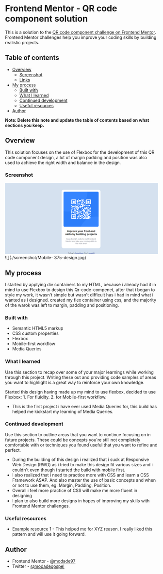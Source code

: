 # Frontend Mentor - QR code component solution

This is a solution to the [QR code component challenge on Frontend Mentor](https://www.frontendmentor.io/challenges/qr-code-component-iux_sIO_H). Frontend Mentor challenges help you improve your coding skills by building realistic projects. 

## Table of contents

- [Overview](#overview)
  - [Screenshot](#screenshot)
  - [Links](#links)
- [My process](#my-process)
  - [Built with](#built-with)
  - [What I learned](#what-i-learned)
  - [Continued development](#continued-development)
  - [Useful resources](#useful-resources)
- [Author](#author)

**Note: Delete this note and update the table of contents based on what sections you keep.**

## Overview
This solution focuses on the use of Flexbox for the development of this QR code component design, a lot of margin padding and position was also used to achieve the right width and balance in the design.

### Screenshot
![](./screenshot/Desktop.png)
![](./screenshot/Mobile- 375-design.jpg)

## My process
I started by applying div containers to my HTML, because i already had it in mind to use Flexbox to design this Qr-code-compenet, after that i began to style my work, it wasn't simple but wasn't difficult has i had in mind what i wanted as i designed.
created my flex container using css, and the majority of the warok was left to margin, padding and positioning.

### Built with
- Semantic HTML5 markup
- CSS custom properties
- Flexbox
- Mobile-first workflow
- Media Queries

### What I learned
Use this section to recap over some of your major learnings while working through this project. Writing these out and providing code samples of areas you want to highlight is a great way to reinforce your own knowledge.

Started this design having made up my mind to use flexbox, decided to use Flexbox: 1. For fluidity. 2. for Mobile-first workflow. 
- This is the first project i have ever used Media Queries for, this build has helped me kickstart my learning of Media Queries.


### Continued development
Use this section to outline areas that you want to continue focusing on in future projects. These could be concepts you're still not completely comfortable with or techniques you found useful that you want to refine and perfect.

- During the building of this design i realized that i suck at Responsive Web Design (RWD) as i tried to make this design fit various sizes and i couldn't even though i started the build with mobile first.
- I also realized that i need to practice more with CSS and learn a CSS     Framework ASAP. And also master the use of basic concepts and when or not to use them, eg. Margin, Padding, Position.
- Overall i feel more practice of CSS will make me more fluent in designing
- I plan to also build more designs in hopes of improving my skills with Frontend Mentor challenges. 


### Useful resources
- [Example resource 1](https://www.w3schools.com) - This helped me for XYZ reason. I really liked this pattern and will use it going forward.

## Author
- Frontend Mentor - [@modade97](https://www.frontendmentor.io/profile/modade97)
- Twitter - [@modadegospel](https://www.twitter.com/modadegospel)

